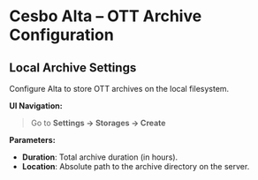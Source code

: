 # Cesbo Alta – OTT Archive Configuration

## Local Archive Settings

Configure Alta to store OTT archives on the local filesystem.

**UI Navigation:**  
> Go to **Settings → Storages → Create**

**Parameters:**

- **Duration**: Total archive duration (in hours).
- **Location**: Absolute path to the archive directory on the server.


